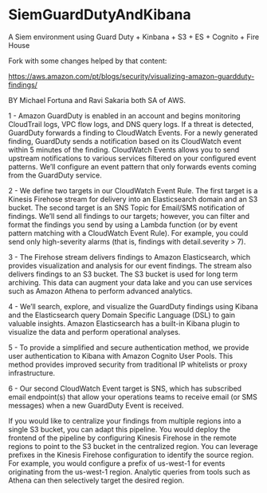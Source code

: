 # SiemGuardDutyAndKibana

A Siem environment using Guard Duty + Kinbana + S3 + ES + Cognito + Fire House

Fork with some changes helped by that content:

https://aws.amazon.com/pt/blogs/security/visualizing-amazon-guardduty-findings/

BY Michael Fortuna and Ravi Sakaria both SA of AWS.


1 - Amazon GuardDuty is enabled in an account and begins monitoring CloudTrail logs, VPC flow logs, and DNS query logs. If a threat is detected, GuardDuty forwards a finding to CloudWatch Events. For a newly generated finding, GuardDuty sends a notification based on its CloudWatch event within 5 minutes of the finding. CloudWatch Events allows you to send upstream notifications to various services filtered on your configured event patterns. We’ll configure an event pattern that only forwards events coming from the GuardDuty service.


2 - We define two targets in our CloudWatch Event Rule. The first target is a Kinesis Firehose stream for delivery into an Elasticsearch domain and an S3 bucket. The second target is an SNS Topic for Email/SMS notification of findings. We’ll send all findings to our targets; however, you can filter and format the findings you send by using a Lambda function (or by event pattern matching with a CloudWatch Event Rule). For example, you could send only high-severity alarms (that is, findings with detail.severity > 7).


3 - The Firehose stream delivers findings to Amazon Elasticsearch, which provides visualization and analysis for our event findings. The stream also delivers findings to an S3 bucket. The S3 bucket is used for long term archiving. This data can augment your data lake and you can use services such as Amazon Athena to perform advanced analytics.


4 - We’ll search, explore, and visualize the GuardDuty findings using Kibana and the Elasticsearch query Domain Specific Language (DSL) to gain valuable insights. Amazon Elasticsearch has a built-in Kibana plugin to visualize the data and perform operational analyses.


5 - To provide a simplified and secure authentication method, we provide user authentication to Kibana with Amazon Cognito User Pools. This method provides improved security from traditional IP whitelists or proxy infrastructure.


6 - Our second CloudWatch Event target is SNS, which has subscribed email endpoint(s) that allow your operations teams to receive email (or SMS messages) when a new GuardDuty Event is received.



If you would like to centralize your findings from multiple regions into a single S3 bucket, you can adapt this pipeline. You would deploy the frontend of the pipeline by configuring Kinesis Firehose in the remote regions to point to the S3 bucket in the centralized region. You can leverage prefixes in the Kinesis Firehose configuration to identify the source region. For example, you would configure a prefix of us-west-1 for events originating from the us-west-1 region. Analytic queries from tools such as Athena can then selectively target the desired region.
